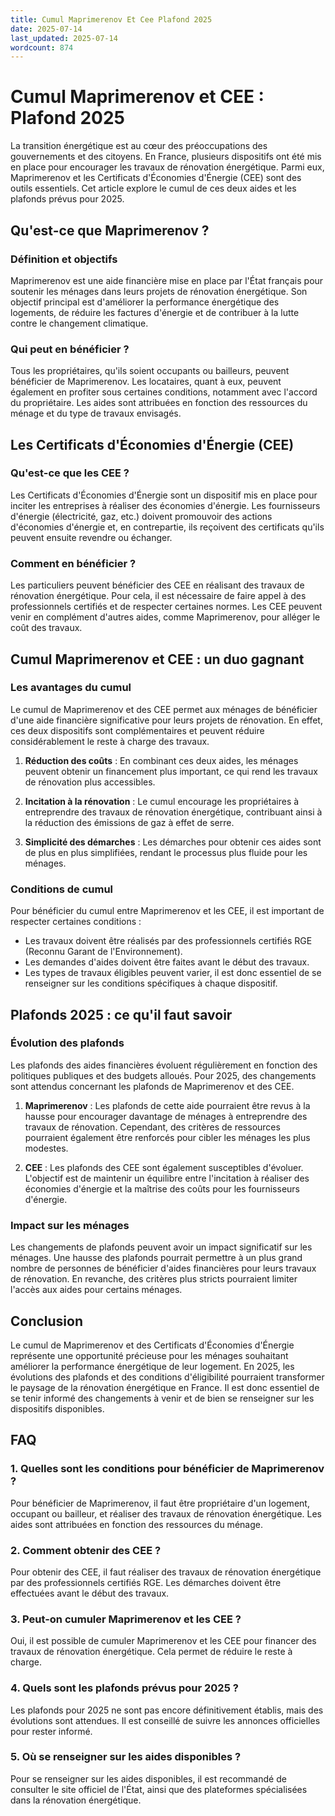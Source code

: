 ```yaml
---
title: Cumul Maprimerenov Et Cee Plafond 2025
date: 2025-07-14
last_updated: 2025-07-14
wordcount: 874
---
```


# Cumul Maprimerenov et CEE : Plafond 2025

La transition énergétique est au cœur des préoccupations des gouvernements et des citoyens. En France, plusieurs dispositifs ont été mis en place pour encourager les travaux de rénovation énergétique. Parmi eux, Maprimerenov et les Certificats d'Économies d'Énergie (CEE) sont des outils essentiels. Cet article explore le cumul de ces deux aides et les plafonds prévus pour 2025.

## Qu'est-ce que Maprimerenov ?

### Définition et objectifs

Maprimerenov est une aide financière mise en place par l'État français pour soutenir les ménages dans leurs projets de rénovation énergétique. Son objectif principal est d'améliorer la performance énergétique des logements, de réduire les factures d'énergie et de contribuer à la lutte contre le changement climatique.

### Qui peut en bénéficier ?

Tous les propriétaires, qu'ils soient occupants ou bailleurs, peuvent bénéficier de Maprimerenov. Les locataires, quant à eux, peuvent également en profiter sous certaines conditions, notamment avec l'accord du propriétaire. Les aides sont attribuées en fonction des ressources du ménage et du type de travaux envisagés.

## Les Certificats d'Économies d'Énergie (CEE)

### Qu'est-ce que les CEE ?

Les Certificats d'Économies d'Énergie sont un dispositif mis en place pour inciter les entreprises à réaliser des économies d'énergie. Les fournisseurs d'énergie (électricité, gaz, etc.) doivent promouvoir des actions d'économies d'énergie et, en contrepartie, ils reçoivent des certificats qu'ils peuvent ensuite revendre ou échanger.

### Comment en bénéficier ?

Les particuliers peuvent bénéficier des CEE en réalisant des travaux de rénovation énergétique. Pour cela, il est nécessaire de faire appel à des professionnels certifiés et de respecter certaines normes. Les CEE peuvent venir en complément d'autres aides, comme Maprimerenov, pour alléger le coût des travaux.

## Cumul Maprimerenov et CEE : un duo gagnant

### Les avantages du cumul

Le cumul de Maprimerenov et des CEE permet aux ménages de bénéficier d'une aide financière significative pour leurs projets de rénovation. En effet, ces deux dispositifs sont complémentaires et peuvent réduire considérablement le reste à charge des travaux.

1. **Réduction des coûts** : En combinant ces deux aides, les ménages peuvent obtenir un financement plus important, ce qui rend les travaux de rénovation plus accessibles.
  
2. **Incitation à la rénovation** : Le cumul encourage les propriétaires à entreprendre des travaux de rénovation énergétique, contribuant ainsi à la réduction des émissions de gaz à effet de serre.

3. **Simplicité des démarches** : Les démarches pour obtenir ces aides sont de plus en plus simplifiées, rendant le processus plus fluide pour les ménages.

### Conditions de cumul

Pour bénéficier du cumul entre Maprimerenov et les CEE, il est important de respecter certaines conditions :

- Les travaux doivent être réalisés par des professionnels certifiés RGE (Reconnu Garant de l'Environnement).
- Les demandes d'aides doivent être faites avant le début des travaux.
- Les types de travaux éligibles peuvent varier, il est donc essentiel de se renseigner sur les conditions spécifiques à chaque dispositif.

## Plafonds 2025 : ce qu'il faut savoir

### Évolution des plafonds

Les plafonds des aides financières évoluent régulièrement en fonction des politiques publiques et des budgets alloués. Pour 2025, des changements sont attendus concernant les plafonds de Maprimerenov et des CEE.

1. **Maprimerenov** : Les plafonds de cette aide pourraient être revus à la hausse pour encourager davantage de ménages à entreprendre des travaux de rénovation. Cependant, des critères de ressources pourraient également être renforcés pour cibler les ménages les plus modestes.

2. **CEE** : Les plafonds des CEE sont également susceptibles d'évoluer. L'objectif est de maintenir un équilibre entre l'incitation à réaliser des économies d'énergie et la maîtrise des coûts pour les fournisseurs d'énergie.

### Impact sur les ménages

Les changements de plafonds peuvent avoir un impact significatif sur les ménages. Une hausse des plafonds pourrait permettre à un plus grand nombre de personnes de bénéficier d'aides financières pour leurs travaux de rénovation. En revanche, des critères plus stricts pourraient limiter l'accès aux aides pour certains ménages.

## Conclusion

Le cumul de Maprimerenov et des Certificats d'Économies d'Énergie représente une opportunité précieuse pour les ménages souhaitant améliorer la performance énergétique de leur logement. En 2025, les évolutions des plafonds et des conditions d'éligibilité pourraient transformer le paysage de la rénovation énergétique en France. Il est donc essentiel de se tenir informé des changements à venir et de bien se renseigner sur les dispositifs disponibles.

## FAQ

### 1. Quelles sont les conditions pour bénéficier de Maprimerenov ?

Pour bénéficier de Maprimerenov, il faut être propriétaire d'un logement, occupant ou bailleur, et réaliser des travaux de rénovation énergétique. Les aides sont attribuées en fonction des ressources du ménage.

### 2. Comment obtenir des CEE ?

Pour obtenir des CEE, il faut réaliser des travaux de rénovation énergétique par des professionnels certifiés RGE. Les démarches doivent être effectuées avant le début des travaux.

### 3. Peut-on cumuler Maprimerenov et les CEE ?

Oui, il est possible de cumuler Maprimerenov et les CEE pour financer des travaux de rénovation énergétique. Cela permet de réduire le reste à charge.

### 4. Quels sont les plafonds prévus pour 2025 ?

Les plafonds pour 2025 ne sont pas encore définitivement établis, mais des évolutions sont attendues. Il est conseillé de suivre les annonces officielles pour rester informé.

### 5. Où se renseigner sur les aides disponibles ?

Pour se renseigner sur les aides disponibles, il est recommandé de consulter le site officiel de l'État, ainsi que des plateformes spécialisées dans la rénovation énergétique.